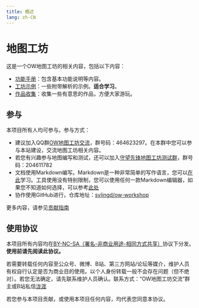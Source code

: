 ```yaml
---
title: 概述
lang: zh-CN
---
```


# 地图工坊

这是一个OW地图工坊的相关内容，包括以下内容：

* [功能手册](manual/)：包含基本功能说明等内容。
* [工坊示例](demo/)：一些附带解析的示例。**适合学习**。
* [作品收集](works/)：收集一些有意思的作品，方便大家游玩。

## 参与

本项目所有人均可参与。参与方式：

* 建议加入QQ群[OW地图工坊交流](https://jq.qq.com/?_wv=1027&k=5J2QSeu)，群号码：464623297。在本群中您可以参与本站建设，交流地图工坊相关内容。
* 若您有兴趣参与地图编写和测试，还可以加入[守望先锋地图工坊测试群](https://jq.qq.com/?_wv=1027&k=5oGqbYZ)，群号码：204611782
* 文档使用Markdown编写。Markdown是一种非常简单的写作语言，您可以[在此](https://www.jianshu.com/p/191d1e21f7ed)学习。工具使用没有特别限制，您可以使用任何一款Markdown编辑器，如果您不知道如何选择，可以参考[此处](https://www.zhihu.com/question/19637157)
* 协作使用GitHub进行，仓库地址：[sylingd/ow-workshop](https://github.com/sylingd/ow-workshop)

更多内容，请参见[贡献指南](contribution.md)

## 使用协议

本项目所有内容均在[BY-NC-SA（署名-非商业用途-相同方式共享）](https://creativecommons.org/licenses/by-nc-sa/4.0/deed.zh)协议下分发。**使用前请先阅读此协议。**

若需要转载任何内容至公众号、微博、B站、第三方网站/论坛等媒介，维护人员有权自行认定是否为商业目的使用。以个人身份转载一般不会存在问题（但不绝对）。若您无法确定，请先联系维护人员确认。联系方式：“OW地图工坊交流”群主或B站私信[泷涯](https://space.bilibili.com/2002598)

若您参与本项目贡献，或使用本项目任何内容，均代表您同意本协议。